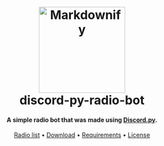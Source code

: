 
<h1 align="center">
  <br>
  <a href="http://www.amitmerchant.com/electron-markdownify"><img src="https://i.ibb.co/RgM9Szn/removal-ai-bc975f70-48d2-4f15-8d50-7e32b56776ab-discord-icon-isolated-white-background-social-media.png" alt="Markdownify" width="200"></a>
  <br>
  discord-py-radio-bot
  <br>
</h1>

<h4 align="center">A simple radio bot that was made using <a href="https://discordpy.readthedocs.io/en/stable" target="_blank">Discord.py</a>.</h4>

<p align="center">
  <a href="https://streamurl.link/">Radio list</a> •
  <a href="https://github.com/widikov/discord-py-radio-bot/archive/refs/heads/main.zip">Download</a> •
  <a href="https://github.com/widikov/discord-py-radio-bot/archive/refs/heads/main.zip">Requirements</a> •
  <a href="https://github.com/widikov/discord-py-radio-bot/blob/main/requirements.txt">License</a>
</p>



